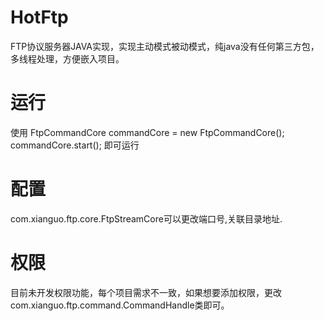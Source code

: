 # HotFtp
FTP协议服务器JAVA实现，实现主动模式被动模式，纯java没有任何第三方包，多线程处理，方便嵌入项目。
# 运行
使用
FtpCommandCore commandCore = new FtpCommandCore();
commandCore.start();
即可运行
# 配置
com.xianguo.ftp.core.FtpStreamCore可以更改端口号,关联目录地址.
# 权限
目前未开发权限功能，每个项目需求不一致，如果想要添加权限，更改com.xianguo.ftp.command.CommandHandle类即可。